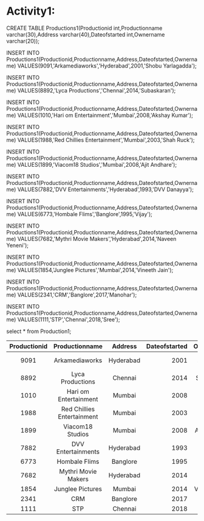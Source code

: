 
 # Activity1:
CREATE TABLE Productions1(Productionid int,Productionname varchar(30),Address varchar(40),Dateofstarted int,Ownername varchar(20));


INSERT INTO Productions1(Productionid,Productionname,Address,Dateofstarted,Ownername) VALUES(9091,'Arkamediaworks','Hyderabad',2001,'Shobu Yarlagadda');

INSERT INTO Productions1(Productionid,Productionname,Address,Dateofstarted,Ownername) VALUES(8892,'Lyca Productions','Chennai',2014,'Subaskaran');

INSERT INTO Productions1(Productionid,Productionname,Address,Dateofstarted,Ownername) VALUES(1010,'Hari om Entertainment','Mumbai',2008,'Akshay Kumar');

INSERT INTO Productions1(Productionid,Productionname,Address,Dateofstarted,Ownername) VALUES(1988,'Red Chillies Entertainment','Mumbai',2003,'Shah Ruck');

INSERT INTO Productions1(Productionid,Productionname,Address,Dateofstarted,Ownername) VALUES(1899,'Viacom18 Studios','Mumbai',2008,'Ajit Andhare');

INSERT INTO Productions1(Productionid,Productionname,Address,Dateofstarted,Ownername) VALUES(7882,'DVV Entertainments','Hyderabad',1993,'DVV Danayya');

INSERT INTO Productions1(Productionid,Productionname,Address,Dateofstarted,Ownername) VALUES(6773,'Hombale Flims','Banglore',1995,'Vijay');

INSERT INTO Productions1(Productionid,Productionname,Address,Dateofstarted,Ownername) VALUES(7682,'Mythri Movie Makers','Hyderabad',2014,'Naveen Yeneni');

INSERT INTO Productions1(Productionid,Productionname,Address,Dateofstarted,Ownername) VALUES(1854,'Junglee Pictures','Mumbai',2014,'Vineeth Jain');

INSERT INTO Productions1(Productionid,Productionname,Address,Dateofstarted,Ownername) VALUES(2341,'CRM','Banglore',2017,'Manohar');

INSERT INTO Productions1(Productionid,Productionname,Address,Dateofstarted,Ownername) VALUES(1111,'STP','Chennai',2018,'Sree');


select * from Production1;


| Productionid | Productionname             | Address   | Dateofstarted | Ownername        |
|:------------:|:--------------------------:|:---------:|--------------:|-----------------:|
|         9091 | Arkamediaworks             | Hyderabad |          2001 | Shobu Yarlagadda |
|         8892 | Lyca Productions           | Chennai   |          2014 | Subaskaran       |
|         1010 | Hari om Entertainment      | Mumbai    |          2008 | Akshay Kumar     |
|         1988 | Red Chillies Entertainment | Mumbai    |          2003 | Shah Ruck        |
|         1899 | Viacom18 Studios           | Mumbai    |          2008 | Ajit Andhare     |
|         7882 | DVV Entertainments         | Hyderabad |          1993 | DVV Danayya      |
|         6773 | Hombale Flims              | Banglore  |          1995 | Vijay            |
|         7682 | Mythri Movie Makers        | Hyderabad |          2014 | Naveen Yeneni    |
|         1854 | Junglee Pictures           | Mumbai    |          2014 | Vineeth Jain     |
|         2341 | CRM                        | Banglore  |          2017 | Manohar          |
|         1111 | STP                        | Chennai   |          2018 | Sree             |



